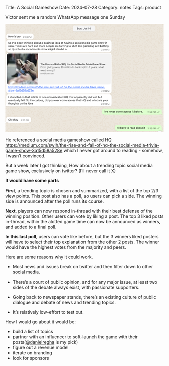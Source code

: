 Title: A Social Gameshow
Date: 2024-07-28
Category: notes
Tags: product

Victor sent me a random WhatsApp message one Sunday

![socialgameshow](../images/socialgameshow.png)

He referenced a social media gameshow called HQ <https://medium.com/swlh/the-rise-and-fall-of-hq-the-social-media-trivia-game-show-3a15d58a528e> which I never got around to reading - somehow, I wasn’t convinced.


But a week later I got thinking, How about a trending topic social media game show, exclusively on twitter? (I’ll never call it X)

__It would have some parts__

**First**, a trending topic is chosen and summarized, with a list of the top 2/3 view points. This post also has a poll, so users can pick a side.
The winning side is announced after the poll runs its course. 

**Next**, players can now respond in-thread with their best defense of the winning position. Other users can vote by liking a post. The top 3 liked posts in-thread, within the alotted game time can now be announced as winners, and added to a final poll.

**In this last poll**, users can vote like before, but the 3 winners liked posters will have to select their top explanation from the other 2 posts.
The winner would have the highest votes from the majority and peers.


Here are some reasons why it could work.

- Most news and issues break on twitter and then filter down to other social media.

- There’s a court of public opinion, and for any major issue, at least two sides of the debate always exist, with passionate supporters. 

- Going back to newspaper stands, there’s an existing culture of public dialogue and debate of news and trending topics.

- It’s relatively low-effort to test out.

How I would go about it would be: 
- build a list of topics
- partner with an influencer to soft-launch the game with their posts([@danielregha](https://x.com/DanielRegha) is my pick)
- figure out a revenue model
- iterate on branding
- look for sponsors